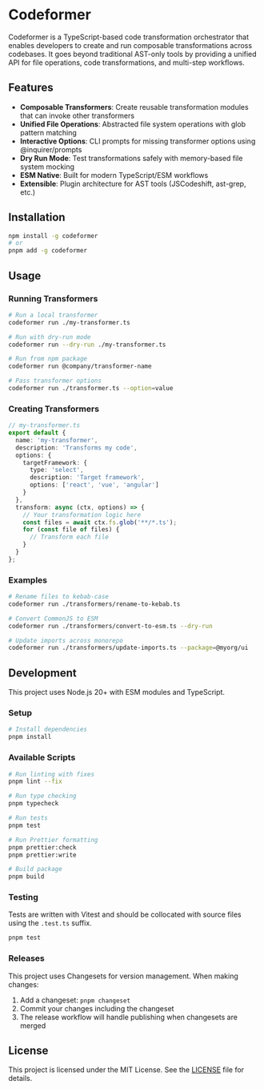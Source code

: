 # Codeformer

Codeformer is a TypeScript-based code transformation orchestrator that enables developers to create and run composable transformations across codebases. It goes beyond traditional AST-only tools by providing a unified API for file operations, code transformations, and multi-step workflows.

## Features

- **Composable Transformers**: Create reusable transformation modules that can invoke other transformers
- **Unified File Operations**: Abstracted file system operations with glob pattern matching
- **Interactive Options**: CLI prompts for missing transformer options using @inquirer/prompts
- **Dry Run Mode**: Test transformations safely with memory-based file system mocking
- **ESM Native**: Built for modern TypeScript/ESM workflows
- **Extensible**: Plugin architecture for AST tools (JSCodeshift, ast-grep, etc.)

## Installation

```bash
npm install -g codeformer
# or
pnpm add -g codeformer
```

## Usage

### Running Transformers

```bash
# Run a local transformer
codeformer run ./my-transformer.ts

# Run with dry-run mode
codeformer run --dry-run ./my-transformer.ts

# Run from npm package
codeformer run @company/transformer-name

# Pass transformer options
codeformer run ./transformer.ts --option=value
```

### Creating Transformers

```typescript
// my-transformer.ts
export default {
  name: 'my-transformer',
  description: 'Transforms my code',
  options: {
    targetFramework: {
      type: 'select',
      description: 'Target framework',
      options: ['react', 'vue', 'angular']
    }
  },
  transform: async (ctx, options) => {
    // Your transformation logic here
    const files = await ctx.fs.glob('**/*.ts');
    for (const file of files) {
      // Transform each file
    }
  }
};
```

### Examples

```bash
# Rename files to kebab-case
codeformer run ./transformers/rename-to-kebab.ts

# Convert CommonJS to ESM
codeformer run ./transformers/convert-to-esm.ts --dry-run

# Update imports across monorepo
codeformer run ./transformers/update-imports.ts --package=@myorg/ui
```

## Development

This project uses Node.js 20+ with ESM modules and TypeScript.

### Setup

```bash
# Install dependencies
pnpm install
```

### Available Scripts

```bash
# Run linting with fixes
pnpm lint --fix

# Run type checking
pnpm typecheck

# Run tests
pnpm test

# Run Prettier formatting
pnpm prettier:check
pnpm prettier:write

# Build package
pnpm build
```

### Testing

Tests are written with Vitest and should be collocated with source files using the `.test.ts` suffix.

```bash
pnpm test
```

### Releases

This project uses Changesets for version management. When making changes:

1. Add a changeset: `pnpm changeset`
2. Commit your changes including the changeset
3. The release workflow will handle publishing when changesets are merged

## License

This project is licensed under the MIT License. See the [LICENSE](LICENSE) file for details.
